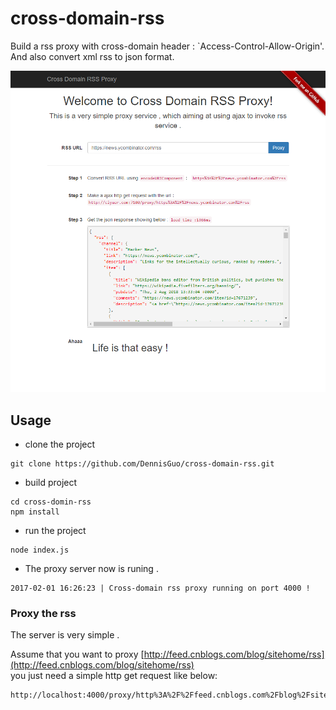 # cross-domain-rss
Build a rss proxy with cross-domain header : `Access-Control-Allow-Origin'. And also convert xml rss to json format.



<img src="./screen.png" width="600" alt="the screenshot"/>

## Usage

- clone the project

```shell
git clone https://github.com/DennisGuo/cross-domain-rss.git
```

- build project

```shell
cd cross-domin-rss 
npm install
```

- run the project

```shell
node index.js
```

- The proxy server now is runing .

``` 
2017-02-01 16:26:23 | Cross-domain rss proxy running on port 4000 !
```

### Proxy the rss 
The server is very simple .

Assume that you want to proxy [http://feed.cnblogs.com/blog/sitehome/rss](http://feed.cnblogs.com/blog/sitehome/rss)   
you just need a simple http get request like below:

```
http://localhost:4000/proxy/http%3A%2F%2Ffeed.cnblogs.com%2Fblog%2Fsitehome%2Frss
```
